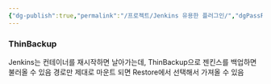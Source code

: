```yaml
---
{"dg-publish":true,"permalink":"/프로젝트/Jenkins 유용한 플러그인/","dgPassFrontmatter":true}
---
```


### ThinBackup
Jenkins는 컨테이너를 재시작하면 날아가는데, ThinBackup으로 젠킨스를 백업하면 불러올 수 있음
경로만 제대로 마운트 되면 Restore에서 선택해서 가져올 수 있음
